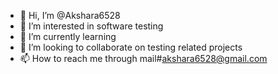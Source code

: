- 👋 Hi, I’m @Akshara6528
- 👀 I’m interested in software testing
- 🌱 I’m currently learning 
- 💞️ I’m looking to collaborate on testing related projects
- 📫 How to reach me through mail#akshara6528@gmail.com

<!---
Akshara6528/Akshara6528 is a ✨ special ✨ repository because its `README.md` (this file) appears on your GitHub profile.
You can click the Preview link to take a look at your changes.
--->
